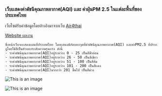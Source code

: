 ### เว็บเเสดงค่าดัชนีคุณภาพอากาศ(AQI) เเละ ค่าฝุ่นPM 2.5 ในเเต่ละพื้นที่ของประเทศไทย
เว็บไซต์รับค่าข้อมูลโดยอ้างอิงมาจากเว็บ [Air4thai](http://air4thai.pcd.go.th/webV2/)

[Website ผลงาน](https://berubell9.github.io/AQI-PM2.5/)

```
ซึ่งหน้าเว็บจะเเสดงเเผนที่ประเทศไทย โดยเเสดงพิกัดบอกจุดที่ค่าดัชนีคุณภาพอากาศ(AQI) เเละค่าPM2.5 ที่ปรากฎโดยใช้สีเป็นตัวบอกระดับความรุนเเรง ดังนี้
- ระค่าดัชนีคุณภาพอากาศ(AQI)อยู่ระหว่าง 0 - 25 เป็นสีฟ้าอ่อน
- ระค่าดัชนีคุณภาพอากาศ(AQI)อยู่ระหว่าง 26 - 50 เป็นสีเขียว
- ระค่าดัชนีคุณภาพอากาศ(AQI)อยู่ระหว่าง 51 - 100 เป็นสีส้ม
- ระค่าดัชนีคุณภาพอากาศ(AQI)อยู่ระหว่าง 101 - 200 เป็นสีเเดง
- ระค่าดัชนีคุณภาพอากาศ(AQI)มากกว่า 201 ขึ้นไป เป็นสีม่วง
```

![This is an image](https://www.img.in.th/images/8bfd23f34c88e0ebd2f95a43a0163dd2.jpg)

![This is an image](https://www.img.in.th/images/8bdbfd299564576091c50cdcfad484e9.jpg)

